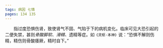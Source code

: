 ```yaml
---
tags: 病因 七情
pages: 134 135
---
```

&emsp;&emsp;指过度恐惧伤肾，致使肾气不固、气陷于下的病机变化。临床可见大恐引起的二便失禁，甚则<dfn>骨酸脚软、滑精、</dfn>遗精等症。如`《灵枢·本神》`说：“恐惧不解则伤精，精伤则骨酸痿厥，精时自下。”